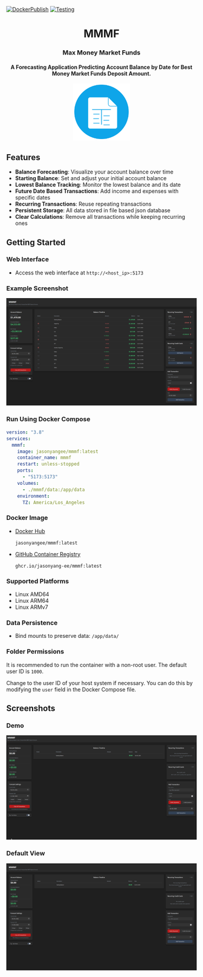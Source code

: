 [![DockerPublish](https://github.com/jasonyang-ee/MMMF/actions/workflows/publish.yml/badge.svg)](https://github.com/jasonyang-ee/MMMF/actions/workflows/publish.yml)
[![Testing](https://github.com/jasonyang-ee/MMMF/actions/workflows/testing.yml/badge.svg)](https://github.com/jasonyang-ee/MMMF/actions/workflows/testing.yml)

<h1 align="center">MMMF</h1>
<h3 align="center">Max Money Market Funds</h3>
<h4 align="center">A Forecasting Application Predicting Account Balance by Date for Best Money Market Funds Deposit Amount.</h4>
<p align="center"><img src="public/icon-500.svg" alt="Logo" width="150" /></p>

## Features

- **Balance Forecasting**: Visualize your account balance over time
- **Starting Balance**: Set and adjust your initial account balance
- **Lowest Balance Tracking**: Monitor the lowest balance and its date
- **Future Date Based Transactions**: Add income and expenses with specific dates
- **Recurring Transactions**: Reuse repeating transactions
- **Persistent Storage**: All data stored in file based json database
- **Clear Calculations**: Remove all transactions while keeping recurring ones

## Getting Started

### Web Interface

- Access the web interface at `http://<host_ip>:5173`

### Example Screenshot

![Populated View](doc/screenshotFull.png)

### Run Using Docker Compose

```yaml
version: "3.8"
services:
  mmmf:
    image: jasonyangee/mmmf:latest
    container_name: mmmf
    restart: unless-stopped
    ports:
      - "5173:5173"
    volumes:
      - ./mmmf/data:/app/data
    environment:
      TZ: America/Los_Angeles
```

### Docker Image

- [Docker Hub](https://hub.docker.com/r/jasonyangee/mmmf)

  ```
  jasonyangee/mmmf:latest
  ```

- [GitHub Container Registry](https://github.com/jasonyang-ee/mmmf/pkgs/container/mmmf)

  ```
  ghcr.io/jasonyang-ee/mmmf:latest
  ```

### Supported Platforms

- Linux AMD64
- Linux ARM64
- Linux ARMv7

### Data Persistence

- Bind mounts to preserve data: `/app/data/`

### Folder Permissions

It is recommended to run the container with a non-root user. The default user ID is `1000`.

Change to the user ID of your host system if necessary. You can do this by modifying the `user` field in the Docker Compose file.

## Screenshots

### Demo

![Demo](doc/demo.gif)

### Default View

![Default View](doc/screenshot.png)
